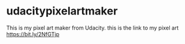 # udacitypixelartmaker
This is my pixel art maker from Udacity.
this is the link to my pixel art https://bit.ly/2NfGTjp
